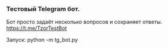 ### Тестовый Telegram бот.
Бот просто задаёт несколько вопросов и сохраняет ответы.
https://t.me/TzorTestBot

Запуск: python -m tg_bot.py
